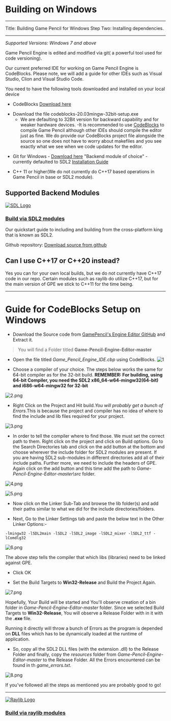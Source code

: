 # Building on Windows

---

Title: Building Game Pencil for Windows
Step Two: Installing dependencies.

---

_Supported Versions: Windows 7 and above_

Game Pencil Engine is edited and modified via git( a powerful tool used for code versioning).

Our current preferred IDE for working on Game Pencil Engine is CodeBlocks. Please note, we will add a guide for other IDEs such as Visual Studio, Clion and Visual Studio Code.

You need to have the following tools downloaded and installed on your local device

- CodeBlocks [Download here](http://www.codeblocks.org/downloads/binaries/)

* Download the file codeblocks-20.03mingw-32bit-setup.exe
  - We are defaulting to 32Bit version for backward capability and for weaker hardware devices.
    -It is recommended to use [CodeBlocks](http://www.codeblocks.org/) to compile Game Pencil although other IDEs should compile the editor just as fine. We do provide our CodeBlocks project file alongside the source so one does not have to worry about makefiles and you see exactly what we see when we code updates for the editor.

- Git for Windows - [Download here](https://gitforwindows.org/)
  "Backend module of choice" - currently defaulted to SDL2 [Installation Guide](https://docs.gamepencil.net/docs/modules/SDL2)

- C++ 11 or higher(We do not currently do C++17 based operations in Game Pencil in base or SDL2 module).

## Supported Backend Modules

[![SDL Logo](https://olddocs.gamepencil.net/wp-content/uploads/sites/6/2021/03/SDL_logo.png)](https://olddocs.gamepencil.net/including-sdl2-modules/)

### [Build via SDL2 modules](https://docs.gamepencil.net/modules/SDL2)

Our quickstart guide to including and building from the cross-platform king that is known as SDL2.

Github repository: [Download source from github](https://github.com/pawbyte/gpe-sdl2)

## Can I use C++17 or C++20 instead?

Yes you can for your own local builds, but we do not currently have C++17 code in our repo. Certain modules such as raylib do utilize C++17, but for the main version of GPE we stick to C++11 for the time being.

---

# Guide for CodeBlocks Setup on Windows

- Download the Source code from [GamePencil's Engine Editor GitHub](https://github.com/pawbyte/Game-Pencil-Engine-Editor) and Extract it.

> You will find a Folder titled **Game-Pencil-Engine-Editor-master**

- Open the file titled _Game_Pencil_Engine_IDE.cbp_ using CodeBlocks.
![1](https://user-images.githubusercontent.com/119344859/228913426-bb305d96-4492-4897-b5de-0bc3e602ed00.png)

<!-- ![1.png](https://github.com/Quantum-HG/gpe-docs/blob/main/static/img/tutorial/win_tut_img/1.png?raw=true) -->


- Choose a compiler of your choice. The steps below works the same for 64-bit compiler as for the 32-bit build. **REMEMBER: For building, using 64-bit Compiler, you need the SDL2 x86_64-w64-mingw32(64-bit) and i686-w64-mingw32 for 32-bit** 

![2.png](https://github.com/Quantum-HG/gpe-docs/blob/main/static/img/tutorial/win_tut_img/2.png?raw=true)

- Right Click on the Project and Hit build._You will probably get a bunch of Errors_.This is because the project and compiler has no idea of where to find the include and lib files required for your project.

![3.png](https://github.com/Quantum-HG/gpe-docs/blob/main/static/img/tutorial/win_tut_img/3.png?raw=true)

- In order to tell the compiler where to find those. We must set the correct path to them. Right click on the project and click on Build options. Go to the Search Directories tab and click on the add button at the bottom and choose wherever the include folder for SDL2 modules are present. If you are having SDL2 sub-modules in different directories add all of their include paths. Further more, we need to include the headers of GPE. Again click on the add button and this time add the path to _Game-Pencil-Engine-Editor-master\src_ folder.

![4.png](https://github.com/Quantum-HG/gpe-docs/blob/main/static/img/tutorial/win_tut_img/4.png?raw=true)

![5.png](https://github.com/Quantum-HG/gpe-docs/blob/main/static/img/tutorial/win_tut_img/5.png?raw=true)

- Now click on the Linker Sub-Tab and browse the lib folder(s) and add their paths similar to what we did for the include directories/folders.

- Next, Go to the Linker Settings tab and paste the below text in the Other Linker Options:-

```-lmingw32 -lSDL2main -lSDL2 -lSDL2_image -lSDL2_mixer -lSDL2_ttf -lComdlg32```

![6.png](https://github.com/Quantum-HG/gpe-docs/blob/main/static/img/tutorial/win_tut_img/6.png?raw=true)

The above step tells the compiler that which libs (libraries) need to be linked against GPE.

- Click OK

- Set the Build Targets to **Win32-Release** and Build the Project Again.

![7.png](https://github.com/Quantum-HG/gpe-docs/blob/main/static/img/tutorial/win_tut_img/7.png?raw=true)

Hopefully, Your Build will be started and You'll observe creation of a bin folder in _Game-Pencil-Engine-Editor-master_ folder.
Since we selected Build Targets to **Win32-Release**, You will observe a Release Folder with in it with the **.exe** file.

Running it directly will throw a bunch of Errors as the program is depended on **DLL** files which has to be dynamically loaded at the runtime of application.

- So, copy all the SDL2 DLL files (with the extension _.dll_) to the Release Folder and finally, copy the _resources_ folder from _Game-Pencil-Engine-Editor-master_ to the Release Folder. All the Errors encountered can be found in th _game_errors.txt_.

![8.png](https://github.com/Quantum-HG/gpe-docs/blob/main/static/img/tutorial/win_tut_img/8.png?raw=true)

If you've followed all the steps as mentioned you are probably good to go!

---

[![Raylib Logo](https://olddocs.gamepencil.net/wp-content/uploads/sites/6/2021/03/raylib_logo.png)](https://olddocs.gamepencil.net/including-raylib-module/)

### [Build via raylib modules](https://docs.gamepencil.net/modules/raylib)
